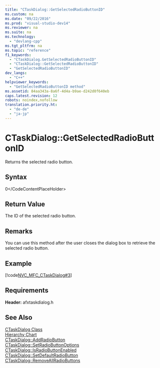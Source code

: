 ```yaml
---
title: "CTaskDialog::GetSelectedRadioButtonID"
ms.custom: na
ms.date: "09/22/2016"
ms.prod: "visual-studio-dev14"
ms.reviewer: na
ms.suite: na
ms.technology: 
  - "devlang-cpp"
ms.tgt_pltfrm: na
ms.topic: "reference"
f1_keywords: 
  - "CTaskDialog.GetSelectedRadioButtonID"
  - "CTaskDialog::GetSelectedRadioButtonID"
  - "GetSelectedRadioButtonID"
dev_langs: 
  - "C++"
helpviewer_keywords: 
  - "GetSelectedRadioButtonID method"
ms.assetid: 84aa343a-8a6f-4d4a-b9ae-d242d0f640eb
caps.latest.revision: 12
robots: noindex,nofollow
translation.priority.ht: 
  - "de-de"
  - "ja-jp"
---
```

# CTaskDialog::GetSelectedRadioButtonID
Returns the selected radio button.  
  
## Syntax  
  
<CodeContentPlaceHolder>0\</CodeContentPlaceHolder>  
## Return Value  
 The ID of the selected radio button.  
  
## Remarks  
 You can use this method after the user closes the dialog box to retrieve the selected radio button.  
  
## Example  
 [!code[NVC_MFC_CTaskDialog#3](../vs140/codesnippet/CPP/ctaskdialog--getselectedradiobuttonid_1.cpp)]  
  
## Requirements  
 **Header:** afxtaskdialog.h  
  
## See Also  
 [CTaskDialog Class](../vs140/ctaskdialog-class.md)   
 [Hierarchy Chart](../vs140/hierarchy-chart.md)   
 [CTaskDialog::AddRadioButton](../vs140/ctaskdialog--addradiobutton.md)   
 [CTaskDialog::SetRadioButtonOptions](../vs140/ctaskdialog--setradiobuttonoptions.md)   
 [CTaskDialog::IsRadioButtonEnabled](../vs140/ctaskdialog--isradiobuttonenabled.md)   
 [CTaskDialog::SetDefaultRadioButton](../vs140/ctaskdialog--setdefaultradiobutton.md)   
 [CTaskDialog::RemoveAllRadioButtons](../vs140/ctaskdialog--removeallradiobuttons.md)